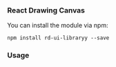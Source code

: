 ### React Drawing Canvas


You can install the module via npm:

 `npm install rd-ui-libraryy --save`


### Usage

